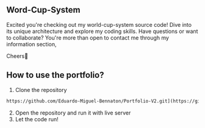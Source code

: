 <h2>Word-Cup-System</h2>

Excited you're checking out my world-cup-system source code! Dive into its unique architecture and explore my coding skills. Have questions or want to collaborate? You're more than open to contact me through my information section,

Cheers👋
<br>
<h2>How to use the portfolio?</h2>

1. Clone the repository

```markdown
https://github.com/Eduardo-Miguel-Bennaton/Portfolio-V2.git](https://github.com/Eduardo-Miguel-Bennaton/world-cup-system.git
```

2. Open the repository and run it with live server
3. Let the code run!
